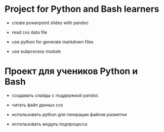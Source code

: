 

#  Project for Python and Bash learners


* create powerpoint slides with pandoc

* read cvs data file

* use python for generate markdown files

* use subprocess module 


#  Проект для учеников Python и Bash


* создавать слайды с поддержкой pandoc

* читать файл данных cvs

* использовать python для генерации файлов разметки

* использовать модуль подпроцесса
